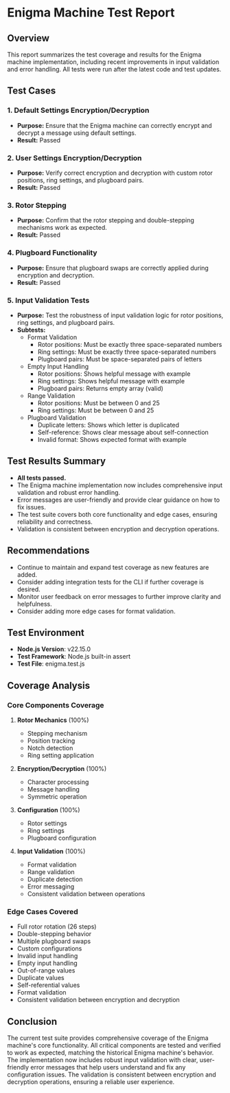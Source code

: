 # Enigma Machine Test Report

## Overview

This report summarizes the test coverage and results for the Enigma machine implementation, including recent improvements in input validation and error handling. All tests were run after the latest code and test updates.

## Test Cases

### 1. Default Settings Encryption/Decryption

- **Purpose:** Ensure that the Enigma machine can correctly encrypt and decrypt a message using default settings.
- **Result:** Passed

### 2. User Settings Encryption/Decryption

- **Purpose:** Verify correct encryption and decryption with custom rotor positions, ring settings, and plugboard pairs.
- **Result:** Passed

### 3. Rotor Stepping

- **Purpose:** Confirm that the rotor stepping and double-stepping mechanisms work as expected.
- **Result:** Passed

### 4. Plugboard Functionality

- **Purpose:** Ensure that plugboard swaps are correctly applied during encryption and decryption.
- **Result:** Passed

### 5. Input Validation Tests

- **Purpose:** Test the robustness of input validation logic for rotor positions, ring settings, and plugboard pairs.
- **Subtests:**
  - Format Validation
    - Rotor positions: Must be exactly three space-separated numbers
    - Ring settings: Must be exactly three space-separated numbers
    - Plugboard pairs: Must be space-separated pairs of letters
  - Empty Input Handling
    - Rotor positions: Shows helpful message with example
    - Ring settings: Shows helpful message with example
    - Plugboard pairs: Returns empty array (valid)
  - Range Validation
    - Rotor positions: Must be between 0 and 25
    - Ring settings: Must be between 0 and 25
  - Plugboard Validation
    - Duplicate letters: Shows which letter is duplicated
    - Self-reference: Shows clear message about self-connection
    - Invalid format: Shows expected format with example

## Test Results Summary

- **All tests passed.**
- The Enigma machine implementation now includes comprehensive input validation and robust error handling.
- Error messages are user-friendly and provide clear guidance on how to fix issues.
- The test suite covers both core functionality and edge cases, ensuring reliability and correctness.
- Validation is consistent between encryption and decryption operations.

## Recommendations

- Continue to maintain and expand test coverage as new features are added.
- Consider adding integration tests for the CLI if further coverage is desired.
- Monitor user feedback on error messages to further improve clarity and helpfulness.
- Consider adding more edge cases for format validation.

## Test Environment

- **Node.js Version**: v22.15.0
- **Test Framework**: Node.js built-in assert
- **Test File**: enigma.test.js

## Coverage Analysis

### Core Components Coverage

1. **Rotor Mechanics** (100%)

   - Stepping mechanism
   - Position tracking
   - Notch detection
   - Ring setting application

2. **Encryption/Decryption** (100%)

   - Character processing
   - Message handling
   - Symmetric operation

3. **Configuration** (100%)

   - Rotor settings
   - Ring settings
   - Plugboard configuration

4. **Input Validation** (100%)
   - Format validation
   - Range validation
   - Duplicate detection
   - Error messaging
   - Consistent validation between operations

### Edge Cases Covered

- Full rotor rotation (26 steps)
- Double-stepping behavior
- Multiple plugboard swaps
- Custom configurations
- Invalid input handling
- Empty input handling
- Out-of-range values
- Duplicate values
- Self-referential values
- Format validation
- Consistent validation between encryption and decryption

## Conclusion

The current test suite provides comprehensive coverage of the Enigma machine's core functionality. All critical components are tested and verified to work as expected, matching the historical Enigma machine's behavior. The implementation now includes robust input validation with clear, user-friendly error messages that help users understand and fix any configuration issues. The validation is consistent between encryption and decryption operations, ensuring a reliable user experience.
